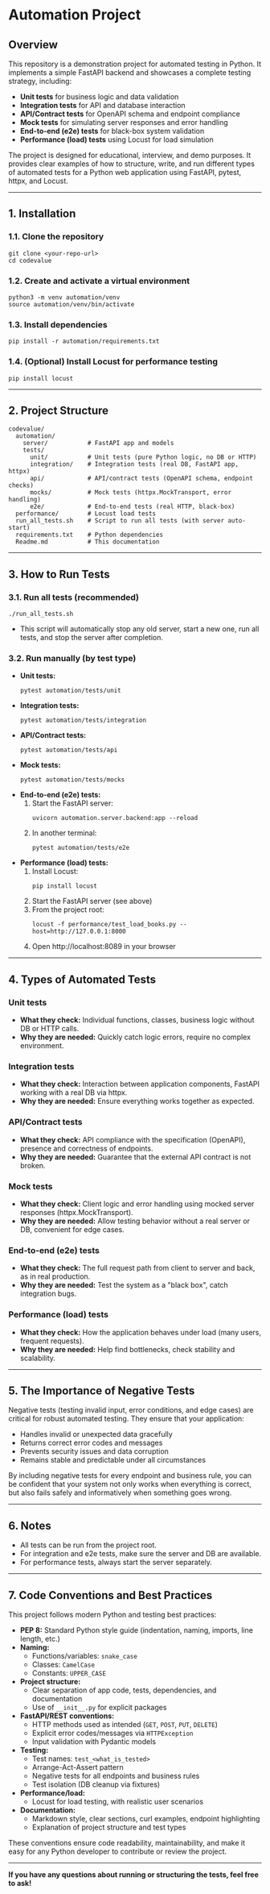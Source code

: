 # Automation Project

## Overview
This repository is a demonstration project for automated testing in Python. It implements a simple FastAPI backend and showcases a complete testing strategy, including:
- **Unit tests** for business logic and data validation
- **Integration tests** for API and database interaction
- **API/Contract tests** for OpenAPI schema and endpoint compliance
- **Mock tests** for simulating server responses and error handling
- **End-to-end (e2e) tests** for black-box system validation
- **Performance (load) tests** using Locust for load simulation

The project is designed for educational, interview, and demo purposes. It provides clear examples of how to structure, write, and run different types of automated tests for a Python web application using FastAPI, pytest, httpx, and Locust.

---

## 1. Installation

### 1.1. Clone the repository
```
git clone <your-repo-url>
cd codevalue
```

### 1.2. Create and activate a virtual environment
```
python3 -m venv automation/venv
source automation/venv/bin/activate
```

### 1.3. Install dependencies
```
pip install -r automation/requirements.txt
```

### 1.4. (Optional) Install Locust for performance testing
```
pip install locust
```

---

## 2. Project Structure

```
codevalue/
  automation/
    server/           # FastAPI app and models
    tests/
      unit/           # Unit tests (pure Python logic, no DB or HTTP)
      integration/    # Integration tests (real DB, FastAPI app, httpx)
      api/            # API/contract tests (OpenAPI schema, endpoint checks)
      mocks/          # Mock tests (httpx.MockTransport, error handling)
      e2e/            # End-to-end tests (real HTTP, black-box)
  performance/        # Locust load tests
  run_all_tests.sh    # Script to run all tests (with server auto-start)
  requirements.txt    # Python dependencies
  Readme.md           # This documentation
```

---

## 3. How to Run Tests

### 3.1. Run all tests (recommended)
```
./run_all_tests.sh
```
- This script will automatically stop any old server, start a new one, run all tests, and stop the server after completion.

### 3.2. Run manually (by test type)

- **Unit tests:**
  ```
  pytest automation/tests/unit
  ```
- **Integration tests:**
  ```
  pytest automation/tests/integration
  ```
- **API/Contract tests:**
  ```
  pytest automation/tests/api
  ```
- **Mock tests:**
  ```
  pytest automation/tests/mocks
  ```
- **End-to-end (e2e) tests:**
  1. Start the FastAPI server:
     ```
     uvicorn automation.server.backend:app --reload
     ```
  2. In another terminal:
     ```
     pytest automation/tests/e2e
     ```
- **Performance (load) tests:**
  1. Install Locust:
     ```
     pip install locust
     ```
  2. Start the FastAPI server (see above)
  3. From the project root:
     ```
     locust -f performance/test_load_books.py --host=http://127.0.0.1:8000
     ```
  4. Open http://localhost:8089 in your browser

---

## 4. Types of Automated Tests

### Unit tests
- **What they check:** Individual functions, classes, business logic without DB or HTTP calls.
- **Why they are needed:** Quickly catch logic errors, require no complex environment.

### Integration tests
- **What they check:** Interaction between application components, FastAPI working with a real DB via httpx.
- **Why they are needed:** Ensure everything works together as expected.

### API/Contract tests
- **What they check:** API compliance with the specification (OpenAPI), presence and correctness of endpoints.
- **Why they are needed:** Guarantee that the external API contract is not broken.

### Mock tests
- **What they check:** Client logic and error handling using mocked server responses (httpx.MockTransport).
- **Why they are needed:** Allow testing behavior without a real server or DB, convenient for edge cases.

### End-to-end (e2e) tests
- **What they check:** The full request path from client to server and back, as in real production.
- **Why they are needed:** Test the system as a "black box", catch integration bugs.

### Performance (load) tests
- **What they check:** How the application behaves under load (many users, frequent requests).
- **Why they are needed:** Help find bottlenecks, check stability and scalability.

---

## 5. The Importance of Negative Tests

Negative tests (testing invalid input, error conditions, and edge cases) are critical for robust automated testing. They ensure that your application:
- Handles invalid or unexpected data gracefully
- Returns correct error codes and messages
- Prevents security issues and data corruption
- Remains stable and predictable under all circumstances

By including negative tests for every endpoint and business rule, you can be confident that your system not only works when everything is correct, but also fails safely and informatively when something goes wrong.

---

## 6. Notes
- All tests can be run from the project root.
- For integration and e2e tests, make sure the server and DB are available.
- For performance tests, always start the server separately.

---

## 7. Code Conventions and Best Practices

This project follows modern Python and testing best practices:

- **PEP 8:** Standard Python style guide (indentation, naming, imports, line length, etc.)
- **Naming:**
  - Functions/variables: `snake_case`
  - Classes: `CamelCase`
  - Constants: `UPPER_CASE`
- **Project structure:**
  - Clear separation of app code, tests, dependencies, and documentation
  - Use of `__init__.py` for explicit packages
- **FastAPI/REST conventions:**
  - HTTP methods used as intended (`GET`, `POST`, `PUT`, `DELETE`)
  - Explicit error codes/messages via `HTTPException`
  - Input validation with Pydantic models
- **Testing:**
  - Test names: `test_<what_is_tested>`
  - Arrange-Act-Assert pattern
  - Negative tests for all endpoints and business rules
  - Test isolation (DB cleanup via fixtures)
- **Performance/load:**
  - Locust for load testing, with realistic user scenarios
- **Documentation:**
  - Markdown style, clear sections, curl examples, endpoint highlighting
  - Explanation of project structure and test types

These conventions ensure code readability, maintainability, and make it easy for any Python developer to contribute or review the project.

---

**If you have any questions about running or structuring the tests, feel free to ask!**
